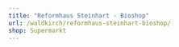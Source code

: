 ```yaml
---
title: "Reformhaus Steinhart - Bioshop"
url: /waldkirch/reformhaus-steinhart-bioshop/
shop: Supermarkt
---
```

